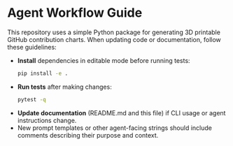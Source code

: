 # Agent Workflow Guide

This repository uses a simple Python package for generating 3D printable GitHub contribution charts. When updating code or documentation, follow these guidelines:

- **Install** dependencies in editable mode before running tests:
  ```bash
  pip install -e .
  ```
- **Run tests** after making changes:
  ```bash
  pytest -q
  ```
- **Update documentation** (README.md and this file) if CLI usage or agent instructions change.
- New prompt templates or other agent-facing strings should include comments describing their purpose and context.

